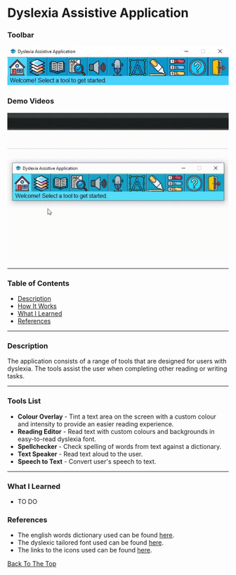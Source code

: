 # Dyslexia Assistive Application

### Toolbar
![](https://github.com/stevenbuttifint/dyslexia-assistive-application/blob/main/res/demo/image_1.JPG?raw=true)

### Demo Videos
![](https://github.com/stevenbuttifint/dyslexia-assistive-application/blob/main/res/demo/demo_1.gif?raw=true)

---

### Table of Contents
- [Description](#description)
- [How It Works](#how-it-works)
- [What I Learned](#what-i-learned)
- [References](#references)

---

### Description

The application consists of a range of tools that are designed for users with dyslexia.
The tools assist the user when completing other reading or writing tasks.

---

### Tools List
- **Colour Overlay** - Tint a text area on the screen with a custom colour and intensity to provide an easier reading experience.
- **Reading Editor** - Read text with custom colours and backgrounds in easy-to-read dyslexia font.
- **Spellchecker** - Check spelling of words from text against a dictionary.
- **Text Speaker** - Read text aloud to the user.
- **Speech to Text** - Convert user's speech to text.
---

### What I Learned
- TO DO

### References
- The english words dictionary used can be found [here](https://github.com/dwyl/english-words).
- The dyslexic tailored font used can be found [here](https://opendyslexic.org/download).
- The links to the icons used can be found [here](https://github.com/StevenButtifint/dyslexia-assistive-application/blob/main/references.txt).

[Back To The Top](#dyslexia-assistive-application)
 
